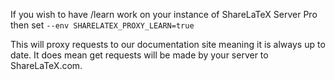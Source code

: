 If you wish to have /learn work on your instance of ShareLaTeX Server Pro then set `--env SHARELATEX_PROXY_LEARN=true`

This will proxy requests to our documentation site meaning it is always up to date. It does mean get requests will be made by your server to ShareLaTeX.com.